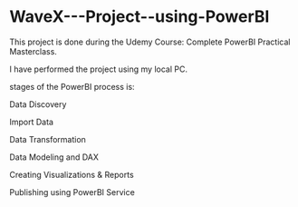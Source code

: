 # WaveX---Project--using-PowerBI
This project is done during the Udemy Course: Complete PowerBI Practical Masterclass.

I have performed the project using my local PC.

stages of the PowerBI process is:

Data Discovery

Import Data

Data Transformation

Data Modeling and DAX

Creating Visualizations & Reports

Publishing using PowerBI Service
